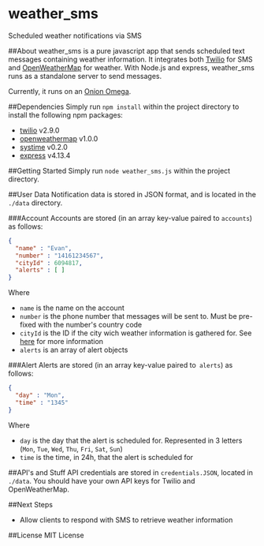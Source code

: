 # weather_sms
Scheduled weather notifications via SMS

##About
weather_sms is a pure javascript app that sends scheduled text messages containing weather information. It integrates both [Twilio](https://www.twilio.com) for SMS and [OpenWeatherMap](http://openweathermap.org) for weather. With Node.js and express, weather_sms runs as a standalone server to send messages.

Currently, it runs on an [Onion Omega](https://onion.io).

##Dependencies
Simply run `npm install` within the project directory to install the following npm packages:
- [twilio](https://www.npmjs.com/package/twilio) v2.9.0
- [openweathermap](https://www.npmjs.com/package/openweathermap) v1.0.0
- [systime](https://www.npmjs.com/package/systime) v0.2.0
- [express](https://www.npmjs.com/package/express) v4.13.4

##Getting Started
Simply run `node weather_sms.js` within the project directory.

##User Data
Notification data is stored in JSON format, and is located in the `./data` directory.

###Account
Accounts are stored (in an array key-value paired to `accounts`) as follows:
```JSON
{
  "name" : "Evan",
  "number" : "14161234567",
  "cityId" : 6094817,
  "alerts" : [ ]
}
```
Where
- `name` is the name on the account
- `number` is the phone number that messages will be sent to. Must be pre-fixed with the number's country code
- `cityId` is the ID if the city wich weather information is gathered for. See [here](http://openweathermap.org/current#cityid) for more information
- `alerts` is an array of alert objects

###Alert
Alerts are stored (in an array key-value paired to` alerts`) as follows:
```JSON
{
  "day" : "Mon",
  "time" : "1345"
}
```
Where
- `day` is the day that the alert is scheduled for. Represented in 3 letters (`Mon`, `Tue`, `Wed`, `Thu`, `Fri`, `Sat`, `Sun`)
- `time` is the time, in 24h, that the alert is scheduled for

##API's and Stuff
API credentials are stored in `credentials.JSON`, located in `./data`. You should have your own API keys for Twilio and OpenWeatherMap.

##Next Steps
- Allow clients to respond with SMS to retrieve weather information

##License
MIT License
